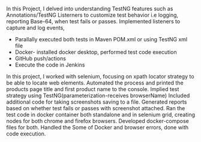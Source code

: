 In this Project, I delved into understanding TestNG features such as Annotations/TestNG Listerners to customize test behavior i.e logging, reporting Base-64, when test fails or passes. Implemented listeners to capture and log events,
- Parallally executed both tests in Maven POM.xml or using TestNG xml file
- Docker- installed docker desktop, performed test code execution
- GitHub push/actions
- Execute the code in Jenkins

In this project, I worked with selenium, focusing on xpath locator strategy to be able to locate web elements. Automated the process and printed the products page title and first product name to the console.
Implied test strategy using TestNG(parameterization-receives browserName) 
Included additional code for taking screenshots saving to a file. 
Generated reports based on whether test fails or passes with screenshot attached.
Ran the test code in docker container both standalone and in selenium grid, creating nodes for both chrome and firefox browsers. Developed docker-compose files for both.
Handled the Some of Docker and browser errors, done with code execution.


